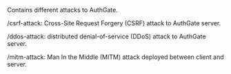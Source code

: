 Contains different attacks to AuthGate.

/csrf-attack: Cross-Site Request Forgery (CSRF) attack to AuthGate server.

/ddos-attack: distributed denial-of-service (DDoS) attack to AuthGate server.

/mitm-attack: Man In the Middle (MITM) attack deployed between client and server.